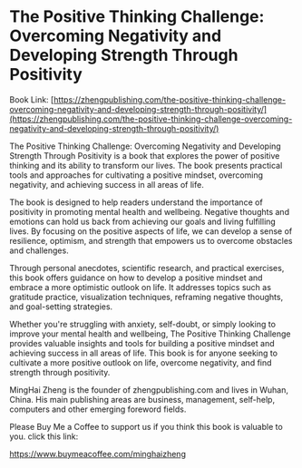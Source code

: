 # The Positive Thinking Challenge: Overcoming Negativity and Developing Strength Through Positivity

Book Link: [https://zhengpublishing.com/the-positive-thinking-challenge-overcoming-negativity-and-developing-strength-through-positivity/](https://zhengpublishing.com/the-positive-thinking-challenge-overcoming-negativity-and-developing-strength-through-positivity/)

The Positive Thinking Challenge: Overcoming Negativity and Developing Strength Through Positivity is a book that explores the power of positive thinking and its ability to transform our lives. The book presents practical tools and approaches for cultivating a positive mindset, overcoming negativity, and achieving success in all areas of life.

The book is designed to help readers understand the importance of positivity in promoting mental health and wellbeing. Negative thoughts and emotions can hold us back from achieving our goals and living fulfilling lives. By focusing on the positive aspects of life, we can develop a sense of resilience, optimism, and strength that empowers us to overcome obstacles and challenges.

Through personal anecdotes, scientific research, and practical exercises, this book offers guidance on how to develop a positive mindset and embrace a more optimistic outlook on life. It addresses topics such as gratitude practice, visualization techniques, reframing negative thoughts, and goal-setting strategies.

Whether you're struggling with anxiety, self-doubt, or simply looking to improve your mental health and wellbeing, The Positive Thinking Challenge provides valuable insights and tools for building a positive mindset and achieving success in all areas of life. This book is for anyone seeking to cultivate a more positive outlook on life, overcome negativity, and find strength through positivity.

MingHai Zheng is the founder of zhengpublishing.com and lives in Wuhan, China. His main publishing areas are business, management, self-help, computers and other emerging foreword fields.

Please Buy Me a Coffee to support us if you think this book is valuable to you. click this link:

https://www.buymeacoffee.com/minghaizheng
